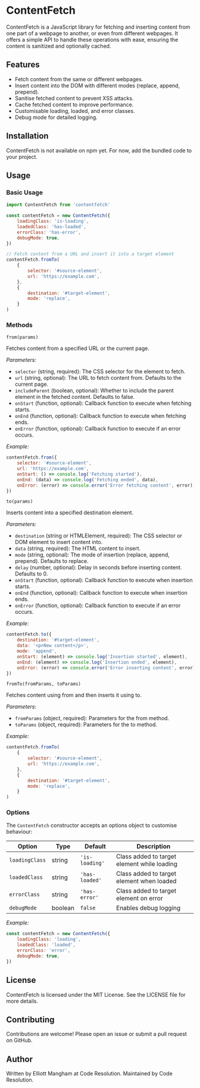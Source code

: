 # ContentFetch

ContentFetch is a JavaScript library for fetching and inserting content from one part of a webpage to another, or even from different webpages. It offers a simple API to handle these operations with ease, ensuring the content is sanitized and optionally cached.

## Features

-   Fetch content from the same or different webpages.
-   Insert content into the DOM with different modes (replace, append, prepend).
-   Sanitise fetched content to prevent XSS attacks.
-   Cache fetched content to improve performance.
-   Customisable loading, loaded, and error classes.
-   Debug mode for detailed logging.

## Installation

ContentFetch is not available on npm yet. For now, add the bundled code to your project.

## Usage

### Basic Usage

```js
import ContentFetch from 'contentfetch'

const contentFetch = new ContentFetch({
	loadingClass: 'is-loading',
	loadedClass: 'has-loaded',
	errorClass: 'has-error',
	debugMode: true,
})

// Fetch content from a URL and insert it into a target element
contentFetch.fromTo(
	{
		selector: '#source-element',
		url: 'https://example.com',
	},
	{
		destination: '#target-element',
		mode: 'replace',
	}
)
```

### Methods

`from(params)`

Fetches content from a specified URL or the current page.

_Parameters:_

-   `selector` (string, required): The CSS selector for the element to fetch.
-   `url` (string, optional): The URL to fetch content from. Defaults to the current page.
-   `includeParent` (boolean, optional): Whether to include the parent element in the fetched content. Defaults to false.
-   `onStart` (function, optional): Callback function to execute when fetching starts.
-   `onEnd` (function, optional): Callback function to execute when fetching ends.
-   `onError` (function, optional): Callback function to execute if an error occurs.

_Example:_

```js
contentFetch.from({
	selector: '#source-element',
	url: 'https://example.com',
	onStart: () => console.log('Fetching started'),
	onEnd: (data) => console.log('Fetching ended', data),
	onError: (error) => console.error('Error fetching content', error),
})
```

`to(params)`

Inserts content into a specified destination element.

_Parameters:_

-   `destination` (string or HTMLElement, required): The CSS selector or DOM element to insert content into.
-   `data` (string, required): The HTML content to insert.
-   `mode` (string, optional): The mode of insertion (replace, append, prepend). Defaults to replace.
-   `delay` (number, optional): Delay in seconds before inserting content. Defaults to 0.
-   `onStart` (function, optional): Callback function to execute when insertion starts.
-   `onEnd` (function, optional): Callback function to execute when insertion ends.
-   `onError` (function, optional): Callback function to execute if an error occurs.

_Example:_

```js
contentFetch.to({
	destination: '#target-element',
	data: '<p>New content</p>',
	mode: 'append',
	onStart: (element) => console.log('Insertion started', element),
	onEnd: (element) => console.log('Insertion ended', element),
	onError: (error) => console.error('Error inserting content', error),
})
```

`fromTo(fromParams, toParams)`

Fetches content using from and then inserts it using to.

_Parameters:_

-   `fromParams` (object, required): Parameters for the from method.
-   `toParams` (object, required): Parameters for the to method.

_Example:_

```js
contentFetch.fromTo(
	{
		selector: '#source-element',
		url: 'https://example.com',
	},
	{
		destination: '#target-element',
		mode: 'replace',
	}
)
```

### Options

The `ContentFetch` constructor accepts an options object to customise behaviour:

| Option         | Type    | Default        | Description                                 |
| -------------- | ------- | -------------- | ------------------------------------------- |
| `loadingClass` | string  | `'is-loading'` | Class added to target element while loading |
| `loadedClass`  | string  | `'has-loaded'` | Class added to target element when loaded   |
| `errorClass`   | string  | `'has-error'`  | Class added to target element on error      |
| `debugMode`    | boolean | `false`        | Enables debug logging                       |

_Example:_

```js
const contentFetch = new ContentFetch({
	loadingClass: 'loading',
	loadedClass: 'loaded',
	errorClass: 'error',
	debugMode: true,
})
```

## License

ContentFetch is licensed under the MIT License. See the LICENSE file for more details.

## Contributing

Contributions are welcome! Please open an issue or submit a pull request on GitHub.

## Author

Written by Elliott Mangham at Code Resolution. Maintained by Code Resolution.
